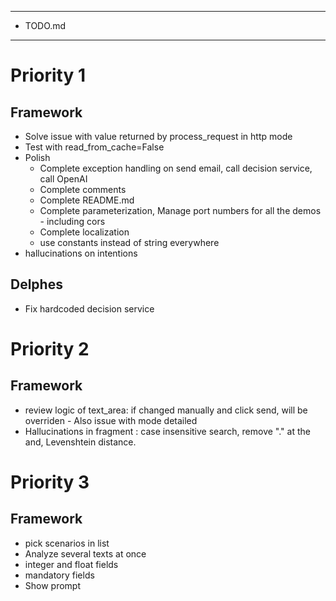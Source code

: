 *********
* TODO.md
*********

# Priority 1
## Framework
- Solve issue with value returned by process_request in http mode
- Test with read_from_cache=False
- Polish
  - Complete exception handling on send email, call decision service, call OpenAI
  - Complete comments
  - Complete README.md
  - Complete parameterization, Manage port numbers for all the demos - including cors
  - Complete localization
  - use constants instead of string everywhere
- hallucinations on intentions
## Delphes
- Fix hardcoded decision service

# Priority 2
## Framework
- review logic of text_area: if changed manually and click send, will be overriden - Also issue with mode detailed
- Hallucinations in fragment : case insensitive search, remove "." at the and, Levenshtein distance.

# Priority 3
## Framework
- pick scenarios in list
- Analyze several texts at once
- integer and float fields
- mandatory fields
- Show prompt